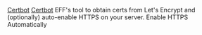 
[Certbot](https://certbot.eff.org/)
[Certbot](https://github.com/certbot/certbot)
EFF's tool to obtain certs from Let's Encrypt and (optionally) auto-enable HTTPS on your server.
Enable HTTPS Automatically
